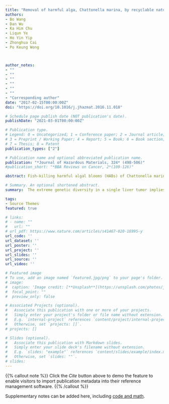 ```yaml
---
title: "Removal of harmful alga, Chattonella marina, by recyclable natural magnetic sphalerite"
authors:
- Bo Wang
- Dan Wu
- Ka Him Chu
- Liqun Ye
- Ho Yin Yip
- Zhonghua Cai
- Po Keung Wong



author_notes:
- ""
- ""
- ""
- ""
- ""
- ""
- "Corresponding author"
date: "2017-02-15T00:00:00Z"
doi: "https://doi.org/10.1016/j.jhazmat.2016.11.018"

# Schedule page publish date (NOT publication's date).
publishDate: "2021-03-01T00:00:00Z"

# Publication type.
# Legend: 0 = Uncategorized; 1 = Conference paper; 2 = Journal article;
# 3 = Preprint / Working Paper; 4 = Report; 5 = Book; 6 = Book section;
# 7 = Thesis; 8 = Patent
publication_types: ["2"]

# Publication name and optional abbreviated publication name.
publication: "*Journal of Hazardous Materials, 324* (498-506)"
#publication_short: "*BBA Reviews on Cancer, 2*(109-126)"

abstract: Fish-killing harmful algal blooms (HABs) of Chattonella marina causes serious hazards and risks to fish farming and environment throughout the world. At present, it is necessary to explore cost-effective and recyclable materials for controlling C. marina blooms to reduce the cost and control the potential side effect to the environment. A novel earth-abundant natural magnetic sphalerite (NMS) for removing C. marina was systematically investigated, including the effect of NMS dosage, temperature, pH and salinity on algal removal efficiency. Algal cells could be rapidly removed by NMS (1–2 g/L) through adsorption and physical interaction. 

# Summary. An optional shortened abstract.
summary:  The extreme genetic diversity in a single liver tumor implies clonal evolution under the non-Darwinian mode.

tags:
- Source Themes
featured: true

# links:
# - name: ""
#   url: ""
# url_pdf: https://www.nature.com/articles/s41467-020-16995-y
url_code: ''
url_dataset: ''
url_poster: ''
url_project: ''
url_slides: ''
url_source: ''
url_video: ''

# Featured image
# To use, add an image named `featured.jpg/png` to your page's folder. 
# image:
#  caption: 'Image credit: [**Unsplash**](https://unsplash.com/photos/jdD8gXaTZsc)'
#  focal_point: ""
#  preview_only: false

# Associated Projects (optional).
#   Associate this publication with one or more of your projects.
#   Simply enter your project's folder or file name without extension.
#   E.g. `internal-project` references `content/project/internal-project/index.md`.
#   Otherwise, set `projects: []`.
# projects: []

# Slides (optional).
#   Associate this publication with Markdown slides.
#   Simply enter your slide deck's filename without extension.
#   E.g. `slides: "example"` references `content/slides/example/index.md`.
#   Otherwise, set `slides: ""`.
# slides:
---
```


{{% callout note %}}
Click the *Cite* button above to demo the feature to enable visitors to import publication metadata into their reference management software.
{{% /callout %}}

Supplementary notes can be added here, including [code and math](https://sourcethemes.com/academic/docs/writing-markdown-latex/).

